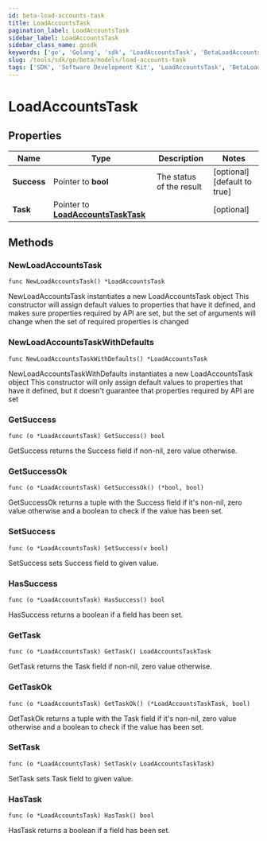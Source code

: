 ```yaml
---
id: beta-load-accounts-task
title: LoadAccountsTask
pagination_label: LoadAccountsTask
sidebar_label: LoadAccountsTask
sidebar_class_name: gosdk
keywords: ['go', 'Golang', 'sdk', 'LoadAccountsTask', 'BetaLoadAccountsTask'] 
slug: /tools/sdk/go/beta/models/load-accounts-task
tags: ['SDK', 'Software Development Kit', 'LoadAccountsTask', 'BetaLoadAccountsTask']
---
```


# LoadAccountsTask

## Properties

Name | Type | Description | Notes
------------ | ------------- | ------------- | -------------
**Success** | Pointer to **bool** | The status of the result | [optional] [default to true]
**Task** | Pointer to [**LoadAccountsTaskTask**](load-accounts-task-task) |  | [optional] 

## Methods

### NewLoadAccountsTask

`func NewLoadAccountsTask() *LoadAccountsTask`

NewLoadAccountsTask instantiates a new LoadAccountsTask object
This constructor will assign default values to properties that have it defined,
and makes sure properties required by API are set, but the set of arguments
will change when the set of required properties is changed

### NewLoadAccountsTaskWithDefaults

`func NewLoadAccountsTaskWithDefaults() *LoadAccountsTask`

NewLoadAccountsTaskWithDefaults instantiates a new LoadAccountsTask object
This constructor will only assign default values to properties that have it defined,
but it doesn't guarantee that properties required by API are set

### GetSuccess

`func (o *LoadAccountsTask) GetSuccess() bool`

GetSuccess returns the Success field if non-nil, zero value otherwise.

### GetSuccessOk

`func (o *LoadAccountsTask) GetSuccessOk() (*bool, bool)`

GetSuccessOk returns a tuple with the Success field if it's non-nil, zero value otherwise
and a boolean to check if the value has been set.

### SetSuccess

`func (o *LoadAccountsTask) SetSuccess(v bool)`

SetSuccess sets Success field to given value.

### HasSuccess

`func (o *LoadAccountsTask) HasSuccess() bool`

HasSuccess returns a boolean if a field has been set.

### GetTask

`func (o *LoadAccountsTask) GetTask() LoadAccountsTaskTask`

GetTask returns the Task field if non-nil, zero value otherwise.

### GetTaskOk

`func (o *LoadAccountsTask) GetTaskOk() (*LoadAccountsTaskTask, bool)`

GetTaskOk returns a tuple with the Task field if it's non-nil, zero value otherwise
and a boolean to check if the value has been set.

### SetTask

`func (o *LoadAccountsTask) SetTask(v LoadAccountsTaskTask)`

SetTask sets Task field to given value.

### HasTask

`func (o *LoadAccountsTask) HasTask() bool`

HasTask returns a boolean if a field has been set.


